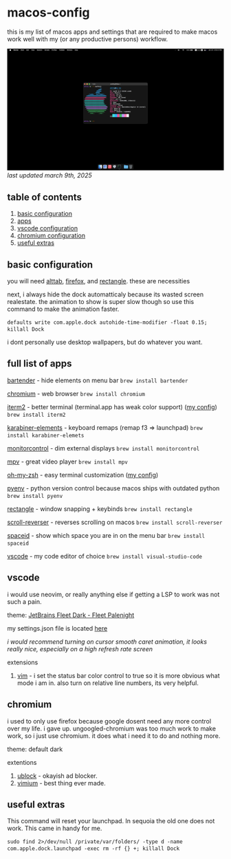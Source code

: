 # macos-config
this is my list of macos apps and settings that are required to make macos work well with my (or any productive persons) workflow.

![pic of my desktop](screenshot.png)
*last updated march 9th, 2025*

## table of contents

1. [basic configuration](#basic-configuration)
2. [apps](#full-list-of-apps)
3. [vscode configuration](#vscode)
4. [chromium configuration](#chromium)
5. [useful extras](#useful-extras)

## basic configuration
you will need [alttab](https://github.com/lwouis/alt-tab-macos), [firefox](https://www.mozilla.org/en-US/firefox/), and [rectangle](https://github.com/rxhanson/Rectangle). these are necessities

next, i always hide the dock automatticaly because its wasted screen realestate. the animation to show is super slow though so use this command to make the animation faster.

```
defaults write com.apple.dock autohide-time-modifier -float 0.15; killall Dock
```

i dont personally use desktop wallpapers, but do whatever you want.

## full list of apps

[bartender](https://www.macbartender.com/Bartender5/) - hide elements on menu bar
```brew install bartender```

[chromium](https://www.chromium.org/chromium-projects/) - web browser
```brew install chromium```

[iterm2](https://github.com/gnachman/iTerm2) - better terminal (terminal.app has weak color support) ([my config](iterm.json))
```brew install iterm2```

[karabiner-elements](https://github.com/pqrs-org/Karabiner-Elements) - keyboard remaps (remap f3 => launchpad)
```brew install karabiner-elemets```

[monitorcontrol](https://github.com/MonitorControl/MonitorControl) - dim external displays
```brew install monitorcontrol```

[mpv](https://github.com/mpv-player/mpv) - great video player
```brew install mpv```

[oh-my-zsh](https://github.com/ohmyzsh/ohmyzsh) - easy terminal customization ([my config](.zshrc))

[pyenv](https://github.com/pyenv/pyenv?tab=readme-ov-file#macos) - python version control because macos ships with outdated python
```brew install pyenv```

[rectangle](https://github.com/rxhanson/Rectangle) - window snapping + keybinds
```brew install rectangle```

[scroll-reverser](https://github.com/pilotmoon/Scroll-Reverser) - reverses scrolling on macos
```brew install scroll-reverser```

[spaceid](https://github.com/dshnkao/SpaceId) - show which space you are in on the menu bar
```brew install spaceid```

[vscode](https://code.visualstudio.com/) - my code editor of choice
```brew install visual-studio-code```

## vscode
i would use neovim, or really anything else if getting a LSP to work was not such a pain. 

theme: [JetBrains Fleet Dark - Fleet Palenight](https://marketplace.visualstudio.com/items?itemName=FranzGollhammer.jb-fleet-dark)

my settings.json file is located [here](/vscode/settings.json)

*i would recommend turning on cursor smooth caret animation, it looks really nice, especially on a high refresh rate screen*

extensions
1. [vim](https://marketplace.visualstudio.com/items?itemName=vscodevim.vim) - i set the status bar color control to true so it is more obvious what mode i am in. also turn on relative line numbers, its very helpful.

## chromium
i used to only use firefox because google dosent need any more control over my life. i gave up.
ungoogled-chromium was too much work to make work, so i just use chromium. it does what i need it to do and nothing more.

theme: default dark

extentions
1. [ublock](https://chromewebstore.google.com/detail/ublock/epcnnfbjfcgphgdmggkamkmgojdagdnn) - okayish ad blocker.
2. [vimium](https://vimium.github.io/) - best thing ever made. 

## useful extras

This command will reset your launchpad. In sequoia the old one does not work. This came in handy for me.
```
sudo find 2>/dev/null /private/var/folders/ -type d -name com.apple.dock.launchpad -exec rm -rf {} +; killall Dock
```

